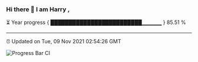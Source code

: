 ### Hi there 👋 I am Harry , 

⏳ Year progress { █████████████████████████▁▁▁▁▁ } 85.51 %

---

⏰ Updated on Tue, 09 Nov 2021 02:54:26 GMT

![Progress Bar CI](https://github.com/duykhang68/duykhang68/workflows/Progress%20Bar%20CI/badge.svg)
